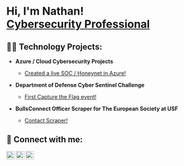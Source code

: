 <h1>Hi, I'm Nathan! <br/><a href="https://www.linkedin.com/in/nkincaid/">Cybersecurity Professional</a></h1>

<h2>👨‍💻 Technology Projects:</h2>

- <b>Azure / Cloud Cybersecurity Projects</b>
  - [Created a live SOC / Honeynet in Azure!](https://github.com/Kincaid7/Azure-SOC)

- <b>Department of Defense Cyber Sentinel Challenge</b>
  - [First Capture the Flag event!](https://github.com/Kincaid7/SentinelOne)

- <b>BullsConnect Officer Scraper for The European Society at USF</b>
  - [Contact Scraper!](https://github.com/Kincaid7/usf-bullsconnect-officer-scraper)

<h2> 🤳 Connect with me:</h2>

[<img align="left" alt="NathanKincaid | LinkedIn" width="22px" src="https://github.com/Kincaid7/Kincaid7/assets/41767740/3cf71e26-cbbf-4f21-92b9-33ae9aa0d9d7" />][website]
[<img align="left" alt="NathanKincaid | LinkedIn" width="22px" src="https://cdn.jsdelivr.net/npm/simple-icons@v3/icons/linkedin.svg" />][linkedin]
[<img align="left" alt="NathanKincaid | LinkedIn" width="22px" src="https://github.com/Kincaid7/Kincaid7/assets/41767740/6f4bfc22-6c8a-4ac7-9390-f5692b8b135b" />][credly]

[website]: https://www.kincaidsecurity.com/

[linkedin]: https://www.linkedin.com/in/nkincaid/

[credly]: https://www.credly.com/users/nathan-kincaid/badges




<!--
**Kincaid7/Kincaid7** is a ✨ _special_ ✨ repository because its `README.md` (this file) appears on your GitHub profile.

Here are some ideas to get you started:

- 🔭 I’m currently working on ...
- 🌱 I’m currently learning ...
- 👯 I’m looking to collaborate on ...
- 🤔 I’m looking for help with ...
- 💬 Ask me about ...
- 📫 How to reach me: ...
- 😄 Pronouns: ...
- ⚡ Fun fact: ...
-->
